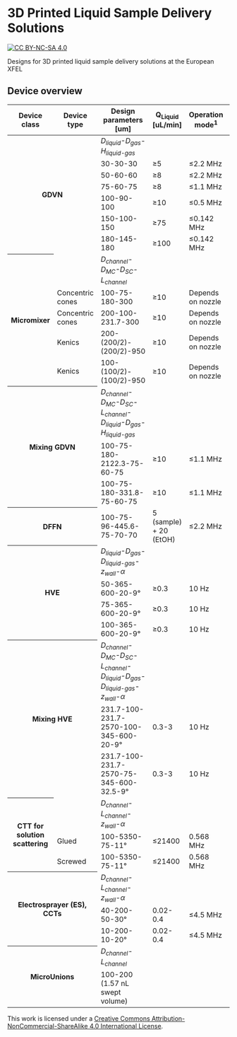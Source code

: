 # 3D Printed Liquid Sample Delivery Solutions
[![CC BY-NC-SA 4.0][cc-by-nc-sa-shield]][cc-by-nc-sa]

Designs for 3D printed liquid sample delivery solutions at the European XFEL



## Device overview

<table>
    <thead>
        <tr>
			<th>Device class</th>
			<th>Device type</th>
			<th>Design parameters</br>[um]</th>
			<th>Q<sub>Liquid</sub></br>[uL/min]</th>
			<th>Operation mode<sup>1</sup></th>
			<th>Design name</th>
        </tr>
    </thead>
    <tbody>
        <tr>
          <th colspan = 2 rowspan = 7>GDVN</th>
          <td><i>D<sub>liquid</sub>-D<sub>gas</sub>-H<sub>liquid-gas</sub></i></td>
          <td></td>
		  <td></td>
		  <td></td>
        </tr>
		<tr>
          <td>30-30-30</td>
          <td>≥5</td>
		  <td>≤2.2 MHz</td>
		  <td><a href="../main/GDVN/JKMH_5/" title="JKMH_5">JKMH_5</a></td>	  
		</tr>
		<tr>
          <td>50-60-60</td>
          <td>≥8</td>
		  <td>≤2.2 MHz</td>
		  <td><a href="../main/GDVN/JKMH_6/" title="JKMH_6">JKMH_6</a></td>	  
        </tr>
		<tr>
          <td>75-60-75</td>
          <td>≥8</td>
		  <td>≤1.1 MHz</td>
		  <td><a href="../main/GDVN/MVED_B/" title="MVED_B">MVED_B</a></td>	  
        </tr>
		<tr>
          <td>100-90-100</td>
          <td>≥10</td>
		  <td>≤0.5 MHz</td>
		  <td><a href="../main/GDVN/MVED_C/" title="MVED_C">MVED_C</a></td>	  
        </tr>
		<tr>
          <td>150-100-150</td>
          <td>≥75</td>
		  <td>≤0.142 MHz</td>
		  <td><a href="../main/GDVN/MVED_D/" title="MVED_D">MVED_D</a></td>	  
        </tr>
		<tr>
          <td>180-145-180</td>
          <td>≥100</td>
		  <td>≤0.142 MHz</td>
		  <td><a href="../main/GDVN/MVED_E/" title="MVED_E">MVED_E</a></td>	  
        </tr>
		<tr>
          <th colspan = 1 rowspan = 5>Micromixer</th>
		  <td></td>
          <td><i>D<sub>channel</sub>-D<sub>MC</sub>-D<sub>SC</sub>-L<sub>channel</sub></i></td>
          <td></td>
		  <td></td>
		  <td></td>
        </tr>
		<tr>
		  <td>Concentric cones</td>
          <td>100-75-180-300</td>
          <td>≥10</td>
		  <td>Depends on nozzle</td>
		  <td><a href="../main/Micromixer/MVED_Y/" title="MVED_Y">MVED_Y</a></td>	  
        </tr>
		<tr>
		  <td>Concentric cones</td>
          <td>200-100-231.7-300</td>
          <td>≥10</td>
		  <td>Depends on nozzle</td>
		  <td><a href="../main/Micromixer/MVED_Z/" title="MVED_Z">MVED_Z</a></td>	  
        </tr>
		<tr>
		  <td>Kenics</td>
          <td>200-(200/2)-(200/2)-950</td>
          <td>≥10</td>
		  <td>Depends on nozzle</td>
		  <td><a href="../main/Micromixer/JKMH_10/" title="JKMH_10_5">JKMH_10</a></td>	  
        </tr>
		<tr>
		  <td>Kenics</td>
          <td>100-(100/2)-(100/2)-950</td>
          <td>≥10</td>
		  <td>Depends on nozzle</td>
		  <td><a href="../main/Micromixer/JKMH_10H/" title="JKMH_10H">JKMH_10H</a></td>	  
        </tr>
		<tr>
          <th colspan = 2 rowspan = 3>Mixing GDVN</th>
          <td><i>D<sub>channel</sub>-D<sub>MC</sub>-D<sub>SC</sub>-L<sub>channel</sub>-D<sub>liquid</sub>-D<sub>gas</sub>-H<sub>liquid-gas</i></td>
          <td></td>
		  <td></td>
		  <td></td>
        </tr>
		<tr>
          <td>100-75-180-2122.3-75-60-75</td>
          <td>≥10</td>
		  <td>≤1.1 MHz</td>
		  <td><a href="../main/MixingGDVN/MVED_S/" title="MVED_S">MVED_S</a></td>	  
        </tr>
		<tr>
          <td>100-75-180-331.8-75-60-75</td>
          <td>≥10</td>
		  <td>≤1.1 MHz</td>
		  <td><a href="../main/MixingGDVN/MVED_V/" title="MVED_V">MVED_V</a></td>	  
        </tr>
		<tr>
          <th colspan = 2 rowspan = 1>DFFN</th>
		  <td>100-75-96-445.6-75-70-70</td>
          <td>5 (sample) + 20 (EtOH)</td>
		  <td>≤2.2 MHz</td>
		  <td><a href="../main/DFFN/JKMH_8/" title="JKMH_8">JKMH_8</a></td>	 
		</tr>
        <tr>
          <th colspan = 2 rowspan = 4>HVE</th>
          <td><i>D<sub>liquid</sub>-D<sub>gas</sub>-D<sub>liquid-gas</sub>-z<sub>wall</sub>-α</i></td>
          <td></td>
		  <td></td>
		  <td></td>
        </tr>
		<tr>
          <td>50-365-600-20-9°</td>
          <td>≥0.3</td>
		  <td>10 Hz</td>
		  <td><a href="../main/HVE/MV_K/" title="MV_K">MV_K</a></td>	 
        </tr>
		<tr>
          <td>75-365-600-20-9°</td>
          <td>≥0.3</td>
		  <td>10 Hz</td>
		  <td><a href="../main/HVE/MV_L/" title="MV_L">MV_L</a></td>	 
        </tr>
		<tr>
          <td>100-365-600-20-9°</td>
          <td>≥0.3</td>
		  <td>10 Hz</td>
		  <td><a href="../main/HVE/MV_T/" title="MV_T">MV_T</a></td>	 
        </tr>
		<tr>
          <th colspan = 2 rowspan = 3>Mixing HVE</th>
          <td><i>D<sub>channel</sub>-D<sub>MC</sub>-D<sub>SC</sub>-L<sub>channel</sub>-D<sub>liquid</sub>-D<sub>gas</sub>-D<sub>liquid-gas</sub>-z<sub>wall</sub>-α</i></td>
          <td></td>
		  <td></td>
		  <td></td>
        </tr>
	    <tr>
          <td>231.7-100-231.7-2570-100-345-600-20-9°</td>
          <td>0.3-3</td>
		  <td>10 Hz</td>
		  <td><a href="../main/MixingHVE/MV_I/" title="MV_I">MV_I</a></td>	 
        </tr>
	    <tr>
          <td>231.7-100-231.7-2570-75-345-600-32.5-9°</td>
          <td>0.3-3</td>
		  <td>10 Hz</td>
		  <td><a href="../main/MixingHVE/MV_J/" title="MV_J">MV_J</a></td>	 
        </tr>
	<tr>
          <th colspan = 1 rowspan = 3>CTT for solution scattering</th>
	  <td></td>
          <td><i>D<sub>channel</sub>-L<sub>channel</sub>-z<sub>wall</sub>-α</i></td>
          <td></td>
		  <td></td>
		  <td></td>
        </tr>
	<tr>
	  <td>Glued</td>
          <td>100-5350-75-11°</td>
          <td>≤21400</td>
		  <td>0.568 MHz</td>
		  <td><a href="../main/CTT/P/" title="MV_P">MV_P</a></td>	 
        </tr>
	<tr>
	  <td>Screwed</td>
          <td>100-5350-75-11°</td>
          <td>≤21400</td>
		  <td>0.568 MHz</td>
		  <td><a href="../main/CTT/O/" title="MV_O">MV_O</a></td>	 
        </tr>
	<tr>
          <th colspan = 2 rowspan = 3>Electrosprayer (ES), CCTs</th>
          <td><i>D<sub>channel</sub>-L<sub>channel</sub>-z<sub>wall</sub>-α</i></td>
          <td></td>
		  <td></td>
		  <td></td>
        </tr>
	    <tr>
          <td>40-200-50-30°</td>
          <td>0.02-0.4</td>
		  <td>≤4.5 MHz</td>
		  <td><a href="../main/ES/W/" title="MV_W">MV_W</a></td>	 
        </tr>
	    <tr>
          <td>10-200-10-20°</td>
          <td>0.02-0.4</td>
		  <td>≤4.5 MHz</td>
		  <td><a href="../main/ES/X/" title="MV_X">MV_X</a></td>	 
        </tr>
	<tr>
          <th colspan = 2 rowspan = 2>MicroUnions</th>
          <td><i>D<sub>channel</sub>-L<sub>channel</sub></i></td>
          <td></td>
		  <td></td>
		  <td></td>
        </tr>
	</tr>
	    <tr>
          <td>100-200 (1.57 nL swept volume)</td>
          <td></td>
		  <td></td>
		  <td><a href="../main/Misc/MicroUnion/MV_M/" title="MV_M">MV_M</a></td>	 
        </tr>
    </tbody>
</table>

This work is licensed under a [Creative Commons Attribution-NonCommercial-ShareAlike 4.0 International License][cc-by-nc-sa].

[cc-by-nc-sa]: http://creativecommons.org/licenses/by-nc-sa/4.0/
[cc-by-nc-sa-image]: https://licensebuttons.net/l/by-nc-sa/4.0/88x31.png
[cc-by-nc-sa-shield]: https://img.shields.io/badge/License-CC%20BY--NC--SA%204.0-lightgrey.svg
